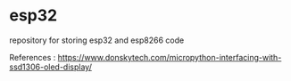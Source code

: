 # esp32
repository for storing esp32 and esp8266 code

References : https://www.donskytech.com/micropython-interfacing-with-ssd1306-oled-display/
